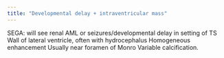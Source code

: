 ```yaml
---
title: "Developmental delay + intraventricular mass"
---
```

SEGA: will see renal AML or seizures/developmental delay in setting of TS
Wall of lateral ventricle, often with hydrocephalus
Homogeneous enhancement
Usually near foramen of Monro
Variable calcification.

